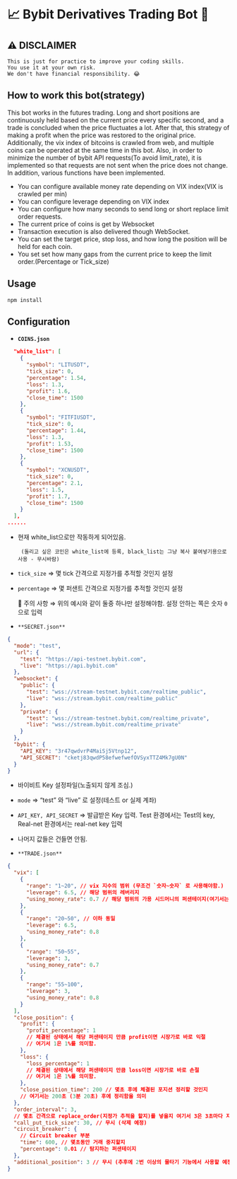 # 📈 Bybit Derivatives Trading Bot  🏧

## ⚠️ DISCLAIMER
```
This is just for practice to improve your coding skills. 
You use it at your own risk.
We don't have financial responsibility. 😂
```

## How to work this bot(strategy)

This bot works in the futures trading. 
Long and short positions are continuously held based on the current price every specific second, and a trade is concluded when the price fluctuates a lot. After that, this strategy of making a profit when the price was restored to the original price. 
Additionally, the vix index of bitcoins is crawled from web, and multiple coins can be operated at the same time in this bot. Also, in order to minimize the number of bybit API requests(To avoid limit_rate), it is implemented so that requests are not sent when the price does not change. In addition, various functions have been implemented.

- You can configure available money rate depending on VIX index(VIX is crawled per min)
- You can configure leverage depending on VIX index
- You can configure how many seconds to send long or short replace limit order requests.
- The current price of coins is get by Websocket
- Transaction execution is also delivered though WebSocket.
- You can set the target price, stop loss, and how long the position will be held for each coin.
- You set set how many gaps from the current price to keep the limit order.(Percentage or Tick_size)



## Usage

```
npm install
```


## Configuration

- **`COINS.json`**

```json
  "white_list": [
    {
      "symbol": "LITUSDT",
      "tick_size": 0,
      "percentage": 1.54,
      "loss": 1.3,
      "profit": 1.6,
      "close_time": 1500
    },
    {
      "symbol": "FITFIUSDT",
      "tick_size": 0,
      "percentage": 1.44,
      "loss": 1.3,
      "profit": 1.53,
      "close_time": 1500
    },
    {
      "symbol": "XCNUSDT",
      "tick_size": 0,
      "percentage": 2.1,
      "loss": 1.5,
      "profit": 1.7,
      "close_time": 1500
    }
  ],
......
```

- 현재 white_list으로만 작동하게 되어있음.

       (돌리고 싶은 코인은 white_list에 등록, black_list는 그냥 복사 붙여넣기용으로 사용 - 무시바람)

- `tick_size` ⇒ 몇 tick 간격으로 지정가를 추적할 것인지 설정
- `percentage` ⇒ 몇 퍼샌트 간격으로 지정가를 추적할 것인지 설정

  🚫 주의 사항 ⇒ 위의 예시와 같이 둘중 하나만 설정해야함. 설정 안하는 쪽은 숫자 `0`으로 입력

- `**SECRET.json**`

```json
{
  "mode": "test",
  "url": {
    "test": "https://api-testnet.bybit.com",
    "live": "https://api.bybit.com"
  },
  "websocket": {
    "public": {
      "test": "wss://stream-testnet.bybit.com/realtime_public",
      "live": "wss://stream.bybit.com/realtime_public"
    },
    "private": {
      "test": "wss://stream-testnet.bybit.com/realtime_private",
      "live": "wss://stream.bybit.com/realtime_private"
    }
  },
  "bybit": {
    "API_KEY": "3r47qwdvrP4MaiSj5Vtnp12",
    "API_SECRET": "cketj83qwdP58efwefwefOVSyxTTZ4Mk7gU0N"
  }
}
```

- 바이비트 Key 설정파일(노출되지 않게 조심.)
- `mode` ⇒ “test” 와 “live” 로 설정(테스트 or 실제 계좌)
- `API_KEY, API_SECRET` ⇒ 발급받은 Key 입력. Test 환경에서는 Test의 key, Real-net 환경에서는 real-net key 입력
- 나머지 값들은 건들면 안됨.

- `**TRADE.json**`

```json
{
  "vix": [
    {
      "range": "1~20", // vix 지수의 범위 (무조건 `숫자~숫자` 로 사용해야함.)
      "leverage": 6.5, // 해당 범위의 레버리지
      "using_money_rate": 0.7 // 해당 범위의 가용 시드머니의 퍼샌테이지(여기서는 70%)
    },
    {
      "range": "20~50", // 이하 동일
      "leverage": 6.5,
      "using_money_rate": 0.8
    },
    {
      "range": "50~55",
      "leverage": 3,
      "using_money_rate": 0.7
    },
    {
      "range": "55~100",
      "leverage": 3,
      "using_money_rate": 0.8
    }
  ],
  "close_position": {
    "profit": {
      "profit_percentage": 1
      // 체결된 상태에서 해당 퍼샌테이지 만큼 profit이면 시장가로 바로 익절
      // 여기서 1은 1%를 의미함.
    },
    "loss": {
      "loss_percentage": 1
      // 체결된 상태에서 해당 퍼샌테이지 만큼 loss이면 시장가로 바로 손절
      // 여기서 1은 1%를 의미함.
    },
    "close_position_time": 200 // 몇초 후에 체결된 포지션 정리할 것인지
    // 여기서는 200초 (3분 20초) 후에 정리함을 의미
  },
  "order_interval": 3,
  // 몇초 간격으로 replace_order(지정가 추적을 할지)를 넣을지 여기서 3은 3초마다 지정가 추적
  "call_put_tick_size": 30, // 무시 (삭제 예정)
  "circuit_breaker": {
    // Circuit breaker 부분
    "time": 600, // 몇초동안 거래 중지할지
    "percentage": 0.01 // 탐지하는 퍼샌테이지
  },
  "additional_position": 3 // 무시 (추후에 2번 이상의 물타기 기능에서 사용할 예정)
}
```

